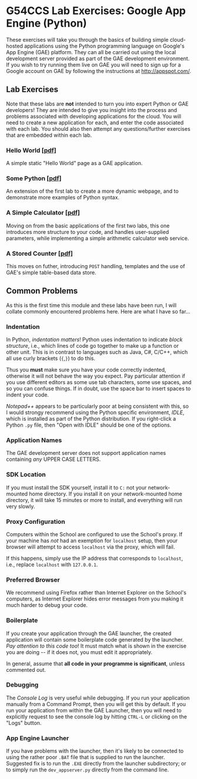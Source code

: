 G54CCS Lab Exercises: Google App Engine (Python)
================================================

These exercises will take you through the basics of building simple
cloud-hosted applications using the Python programming language on
Google's App Engine (GAE) platform.  They can all be carried out using
the local development server provided as part of the GAE development
environment.  If you wish to try running them live on GAE you will
need to sign up for a Google account on GAE by following the
instructions at <http://appspot.com/>. 

Lab Exercises
-------------

Note that these labs are **not** intended to turn you into expert
Python or GAE developers!  They are intended to give you insight into
the process and problems associated with developing applications for
the cloud.  You will need to create a new application for each, and
enter the code associated with each lab.  You should also then attempt
any questions/further exercises that are embedded within each lab. 

### Hello World [[pdf]](http://www.cs.nott.ac.uk/~mdf/g54ccs/g54ccs_lab01.pdf)

A simple static "Hello World" page as a GAE application. 

### Some Python [[pdf]](http://www.cs.nott.ac.uk/~rmm/teaching/2011-g54ccs/labs/02-python.pdf)

An extension of the first lab to create a more dynamic webpage, and to
demonstrate more examples of Python syntax.

### A Simple Calculator [[pdf]](http://www.cs.nott.ac.uk/~rmm/teaching/2011-g54ccs/labs/03-calc.pdf)

Moving on from the basic applications of the first two labs, this one
introduces more structure to your code, and handles user-supplied parameters,
while implementing a simple arithmetic calculator web service. 

### A Stored Counter [[pdf]](http://www.cs.nott.ac.uk/~rmm/teaching/2011-g54ccs/labs/04-state.pdf)

This moves on futher, introducing `POST` handling, templates and the use of
GAE's simple table-based data store.


Common Problems
---------------

As this is the first time this module and these labs have been run, I
will collate commonly encountered problems here.  Here are what I have
so far...

### Indentation

In Python, _indentation matters_!  Python uses indentation to indicate
_block structure_, i.e., which lines of code go together to make up a
function or other unit.  This is in contrast to languages such as
Java, C#, C/C++, which all use curly brackets (`{`,`}`) to do this.

Thus you **must** make sure you have your code correctly indented,
otherwise it will not behave the way you expect.  Pay particular
attention if you use different editors as some use tab characters,
some use spaces, and so you can confuse things.  If in doubt, use the
space bar to insert spaces to indent your code.  

_Notepad++_ appears to be particularly poor at being consistent with this, so
I would strongy recommend using the Python specific environment, _IDLE_, which
is installed as part of the Python distribution.  If you right-click a Python
`.py` file, then "Open with IDLE" should be one of the options. 

### Application Names

The GAE development server does not support application names
containing _any_ UPPER CASE LETTERS.

### SDK Location

If you must install the SDK yourself, install it to `C:` not your
network-mounted home directory.  If you install it on your
network-mounted home directory, it will take 15 minutes or more to
install, and everything will run very slowly. 

### Proxy Configuration

Computers within the School are configured to use the School's proxy.
If your machine has _not_ had an exemption for `localhost` setup, then
your browser will attempt to access `localhost` via the proxy, which
will fail.  

If this happens, simply use the IP address that corresponds to
`localhost`, i.e., replace `localhost` with `127.0.0.1`.

### Preferred Browser

We recommend using Firefox rather than Internet Explorer on the
School's computers, as Internet Explorer hides error messages from
you making it much harder to debug your code.

### Boilerplate

If you create your application through the GAE launcher, the created
application will contain some boilerplate code generated by the
launcher.  _Pay attention to this code too_!  It must match what is
shown in the exercise you are doing -- if it does not, you must edit
it appropriately.

In general, assume that **all code in your programme is significant**,
unless commented out. 
               
### Debugging

The _Console Log_ is very useful while debugging.  If you run your
application manually from a Command Prompt, then you will get this by
default.  If you run your application from within the GAE Launcher,
then you will need to explicitly request to see the console log by
hitting `CTRL-L` or clicking on the "Logs" button.

### App Engine Launcher

If you have problems with the launcher, then it's likely to be connected to
using the 
rather poor `.BAT` file that is supplied to run the launcher.  Suggested fix
is to run the `.EXE` directly from the launcher subdirectory; or to simply run
the `dev_appserver.py` directly from the command line.
